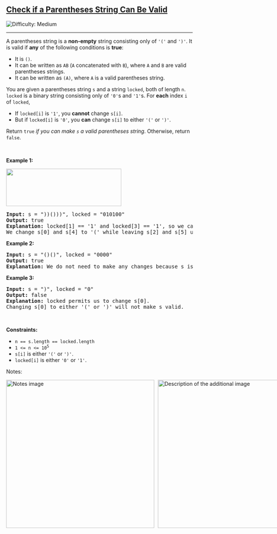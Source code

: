<h2><a href="https://leetcode.com/problems/check-if-a-parentheses-string-can-be-valid">Check if a Parentheses String Can Be Valid</a></h2>
<img src='https://img.shields.io/badge/Difficulty-Medium-orange' alt='Difficulty: Medium' />
<hr>
<p>A parentheses string is a <strong>non-empty</strong> string consisting only of <code>'('</code> and <code>')'</code>. It is valid if <strong>any</strong> of the following conditions is <strong>true</strong>:</p>

<ul>
    <li>It is <code>()</code>.</li>
    <li>It can be written as <code>AB</code> (<code>A</code> concatenated with <code>B</code>), where <code>A</code> and <code>B</code> are valid parentheses strings.</li>
    <li>It can be written as <code>(A)</code>, where <code>A</code> is a valid parentheses string.</li>
</ul>

<p>You are given a parentheses string <code>s</code> and a string <code>locked</code>, both of length <code>n</code>. <code>locked</code> is a binary string consisting only of <code>'0'</code>s and <code>'1'</code>s. For <strong>each</strong> index <code>i</code> of <code>locked</code>,</p>

<ul>
    <li>If <code>locked[i]</code> is <code>'1'</code>, you <strong>cannot</strong> change <code>s[i]</code>.</li>
    <li>But if <code>locked[i]</code> is <code>'0'</code>, you <strong>can</strong> change <code>s[i]</code> to either <code>'('</code> or <code>')'</code>.</li>
</ul>

<p>Return <code>true</code> <em>if you can make <code>s</code> a valid parentheses string</em>. Otherwise, return <code>false</code>.</p>

<p>&nbsp;</p>
<p><strong class="example">Example 1:</strong></p>
<img alt="" src="https://assets.leetcode.com/uploads/2021/11/06/eg1.png" style="width: 311px; height: 101px;" />
<pre>
<strong>Input:</strong> s = "))()))", locked = "010100"
<strong>Output:</strong> true
<strong>Explanation:</strong> locked[1] == '1' and locked[3] == '1', so we cannot change s[1] or s[3].
We change s[0] and s[4] to '(' while leaving s[2] and s[5] unchanged to make s valid.
</pre>

<p><strong class="example">Example 2:</strong></p>

<pre>
<strong>Input:</strong> s = "()()", locked = "0000"
<strong>Output:</strong> true
<strong>Explanation:</strong> We do not need to make any changes because s is already valid.
</pre>

<p><strong class="example">Example 3:</strong></p>

<pre>
<strong>Input:</strong> s = ")", locked = "0"
<strong>Output:</strong> false
<strong>Explanation:</strong> locked permits us to change s[0]. 
Changing s[0] to either '(' or ')' will not make s valid.
</pre>

<p>&nbsp;</p>
<p><strong>Constraints:</strong></p>

<ul>
    <li><code>n == s.length == locked.length</code></li>
    <li><code>1 <= n <= 10<sup>5</sup></code></li>
    <li><code>s[i]</code> is either <code>'('</code> or <code>')'</code>.</li>
    <li><code>locked[i]</code> is either <code>'0'</code> or <code>'1'</code>.</li>
</ul>
<p>Notes:</p>
<div style="display: flex; gap: 10px; justify-content: space-around; align-items: center;">
    <img src="https://github.com/user-attachments/assets/c6991278-eb4d-4605-b2ce-b1245287df96" style="width: 400px; height: auto;" alt="Notes image" />
    <img src="https://github.com/user-attachments/assets/baed8562-986c-4f5c-831f-27e5cab604e1" style="width: 400px; height: auto;" alt="Description of the additional image" />
    <img src="https://github.com/user-attachments/assets/e8fe43a6-d407-4e78-bef1-9be6bf66df1a" style="width: 400px; height: auto;" alt="Another additional image" />
</div>


